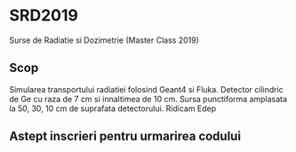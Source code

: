 # SRD2019
Surse de Radiatie si Dozimetrie (Master Class 2019)

## Scop
Simularea transportului radiatiei folosind Geant4 si Fluka.
Detector cilindric de Ge cu raza de 7 cm si innaltimea de 10 cm. Sursa punctiforma amplasata la 50, 30, 10 cm de suprafata detectorului.
Ridicam Edep

## Astept inscrieri pentru urmarirea codului

